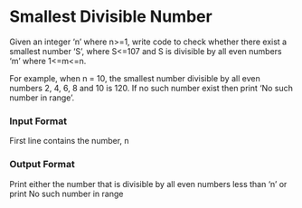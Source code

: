 # Smallest Divisible Number
Given an integer ‘n’ where n>=1, write code to check whether there exist a smallest number ‘S’, where S<=107 and S is divisible by all even numbers ‘m’ where 1<=m<=n.

For example, when n = 10, the smallest number divisible by all even numbers 2, 4, 6, 8 and 10 is 120. If no such number exist then print ‘No such number in range’.

### Input Format

First line contains the number, n

### Output Format

Print either the number that is divisible by all even numbers less than ‘n’ or print No such number in range
